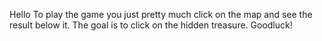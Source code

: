 Hello
To play the game you just pretty much click on the map and see the result below it. The goal is to click on the hidden treasure. Goodluck!
